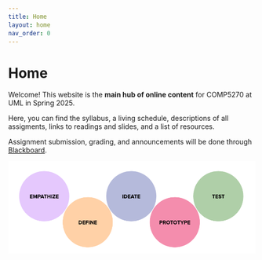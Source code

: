 ```yaml
---
title: Home
layout: home
nav_order: 0
---
```


# Home

Welcome! This website is the **main hub of online content** for COMP5270 at UML in Spring 2025.

Here, you can find the syllabus, a living schedule, descriptions of all assigments, links to readings and slides, and a list of resources.

Assignment submission, grading, and announcements will be done through [Blackboard](https://uml.umassonline.net/ultra/courses/_62886_1/cl/outline).

![The five stage design thinking process: Empathize, Define, Ideate, Prototype, Test](img/hci.png)

<!--fix path-->
